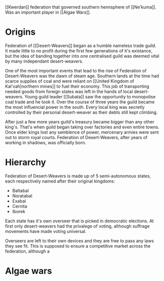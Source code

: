 [[Kwerdan]] federation that governed southern hemisphere of [[Ne’kuma]]. Was an important player in [[Algae Wars]].

# Origins
Federation of [[Desert-Weavers]] began as a humble nameless trade guild. It made little to no profit during the first few generations of it's existance, but the idea of banding together into one centralised guild was deemed vital by many independant desert-weavers.

One of the most important events that lead to the rise of Federation of Desert-Weavers was the dawn of steam age. Southern lands at the time had scarce supplies of coal and were reliant on [[United Kingdom of Kal'vah|northern mines]] to fuel their economy. This job of transporting needed goods from foreign states was left in the hands of local desert-weavers. Young guild leader [[Subata]] saw the opportunity to monopolise coal trade and he took it. Over the course of three years the guild became the most influencial power in the south. Every local king was secretly controlled by their personal desert-weaver as their debts still kept climbing. 

After just a few more years guild's treasury became bigger than any other king's. That's when guild began taking over factories and even entire towns. Once elder kings lost any semblence of power, mercenary armies were sent out to storm royal courts. Federation of Desert-Weavers, after years of working in shadows, was officially born.

# Hierarchy
Federation of Desert-Weavers is made up of 5 semi-autonomous states, each respectively named after their original kingdoms:
- Baltabal
- Noratabal
- Exabal
- Cernita
- Iborek

Each state has it's own overseer that is picked in democratic elections. At first only desert-weavers had the privalege of voting, although suffrage movements have made voting universal.

Overseers are left to their own devices and they are free to pass any laws they see fit. This is supposed to ensure a competitive market across the federation, although a 

# Algae wars